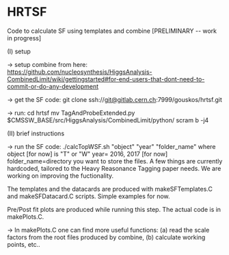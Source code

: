 # HRTSF

Code to calculate SF using templates and combine [PRELIMINARY -- work in progress]


(I) setup

-> setup combine from here:
https://github.com/nucleosynthesis/HiggsAnalysis-CombinedLimit/wiki/gettingstarted#for-end-users-that-dont-need-to-commit-or-do-any-development

-> get the SF code:
git clone ssh://git@gitlab.cern.ch:7999/gouskos/hrtsf.git

-> run:
cd hrtsf
mv TagAndProbeExtended.py $CMSSW_BASE/src/HiggsAnalysis/CombinedLimit/python/
scram b -j4


(II) brief instructions

-> run the SF code:
./calcTopWSF.sh "object" "year" "folder_name"
where object [for now] is "T" or "W" year= 2016, 2017 [for now] folder_name=directory you want to store the files. A few things are currently hardcoded, tailored to the Heavy Reasonance Tagging paper needs. We are working on improving the fuctionality. 

The templates and the datacards are produced with makeSFTemplates.C and makeSFDatacard.C scripts. Simple examples for now.

Pre/Post fit plots are produced while running this step. The actual code is in makePlots.C. 

-> In makePlots.C one can find more useful functions: (a) read the scale factors from the root files produced by combine, (b) calculate working points, etc..

